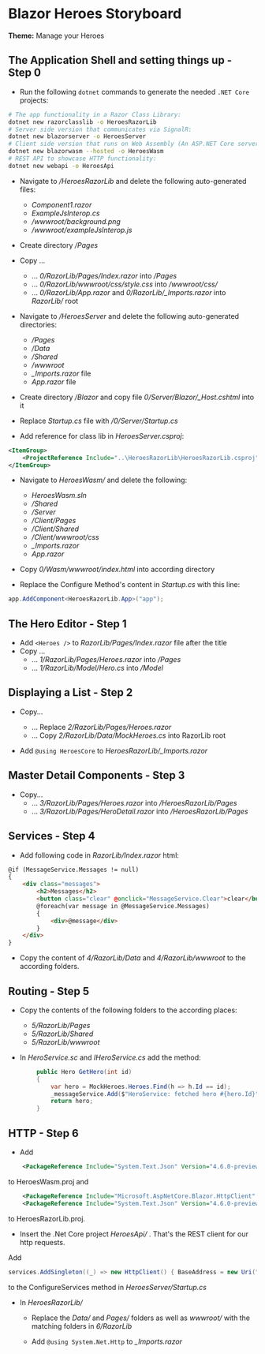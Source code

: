 # Blazor Heroes Storyboard

**Theme:** Manage your Heroes

## The Application Shell and setting things up - Step 0

* Run the following `dotnet` commands to generate the needed `.NET Core` projects:

```bash
# The app functionality in a Razor Class Library:
dotnet new razorclasslib -o HeroesRazorLib
# Server side version that communicates via SignalR:
dotnet new blazorserver -o HeroesServer
# Client side version that runs on Web Assembly (An ASP.NET Core server hosts the files):
dotnet new blazorwasm --hosted -o HeroesWasm
# REST API to showcase HTTP functionality:
dotnet new webapi -o HeroesApi
```

* Navigate to */HeroesRazorLib* and delete the following auto-generated files:
    * *Component1.razor*
    * *ExampleJsInterop.cs*
    * */wwwroot/background.png*
    * */wwwroot/exampleJsInterop.js*

* Create directory */Pages*

* Copy ...
    * ... *0/RazorLib/Pages/Index.razor* into */Pages*
    * ... *0/RazorLib/wwwroot/css/style.css* into */wwwroot/css/*
    * ... *0/RazorLib/App.razor* and *0/RazorLib/_Imports.razor* into *RazorLib/* root

* Navigate to */HeroesServer* and delete the following auto-generated directories:
    * */Pages* 
    * */Data* 
    * */Shared* 
    * */wwwroot* 
    * *_Imports.razor* file
    * *App.razor* file

* Create directory */Blazor* and copy file *0/Server/Blazor/_Host.cshtml* into it

* Replace *Startup.cs* file with */0/Server/Startup.cs*

* Add reference for class lib in *HeroesServer.csproj*:

```xml
<ItemGroup>
    <ProjectReference Include="..\HeroesRazorLib\HeroesRazorLib.csproj" />
</ItemGroup>
```

* Navigate to *HeroesWasm/* and delete the following:
    * *HeroesWasm.sln*
    * */Shared*
    * */Server*
    * */Client/Pages*
    * */Client/Shared*
    * */Client/wwwroot/css*
    * *_Imports.razor*
    * *App.razor*

* Copy *0/Wasm/wwwroot/index.html* into according directory

* Replace the Configure Method's content in *Startup.cs* with this line:
```cs
app.AddComponent<HeroesRazorLib.App>("app");
```

## The Hero Editor - Step 1

* Add `<Heroes />` to *RazorLib/Pages/Index.razor* file after the title
* Copy ...
    * ... *1/RazorLib/Pages/Heroes.razor* into */Pages*
    * ... *1/RazorLib/Model/Hero.cs* into */Model*

## Displaying a List - Step 2

* Copy...
  * ... Replace *2/RazorLib/Pages/Heroes.razor*
  * ... Copy *2/RazorLib/Data/MockHeroes.cs* into RazorLib root

* Add `@using HeroesCore` to *HeroesRazorLib/_Imports.razor*

## Master Detail Components - Step 3

* Copy...
  * ... *3/RazorLib/Pages/Heroes.razor* into */HeroesRazorLib/Pages*
  * ... *3/RazorLib/Pages/HeroDetail.razor* into */HeroesRazorLib/Pages*

## Services - Step 4

* Add following code in *RazorLib/Index.razor* html:
```html
@if (MessageService.Messages != null) 
{
    <div class="messages">
        <h2>Messages</h2>
        <button class="clear" @onclick="MessageService.Clear">clear</button>
        @foreach(var message in @MessageService.Messages)
        {
            <div>@message</div>
        }
    </div>
}
```

* Copy the content of *4/RazorLib/Data* and *4/RazorLib/wwwroot* to the according folders.

## Routing - Step 5

* Copy the contents of the following folders to the according places:
    * *5/RazorLib/Pages*
    * *5/RazorLib/Shared*
    * *5/RazorLib/wwwroot*

* In *HeroService.sc* and *IHeroService.cs* add the method:

```cs
        public Hero GetHero(int id)
        {
            var hero = MockHeroes.Heroes.Find(h => h.Id == id);
            _messageService.Add($"HeroService: fetched hero #{hero.Id}");
            return hero;
        }
````

## HTTP - Step 6

* Add
```xml
    <PackageReference Include="System.Text.Json" Version="4.6.0-preview8.19405.3" />
````
to HeroesWasm.proj and

```xml
    <PackageReference Include="Microsoft.AspNetCore.Blazor.HttpClient" Version="3.0.0-preview8.19405.7" />
    <PackageReference Include="System.Text.Json" Version="4.6.0-preview8.19405.3" />
```

to HeroesRazorLib.proj.

* Insert the .Net Core project *HeroesApi/* . That's the REST client for our http requests.

Add

```cs
services.AddSingleton((_) => new HttpClient() { BaseAddress = new Uri("http://localhost:61412/", UriKind.Absolute) });
````

to the ConfigureServices method in *HeroesServer/Startup.cs*

* In *HeroesRazorLib/*

    * Replace the *Data/* and *Pages/* folders as well as *wwwroot/* with the matching folders in *6/RazorLib*

    * Add `@using System.Net.Http` to *_Imports.razor*

